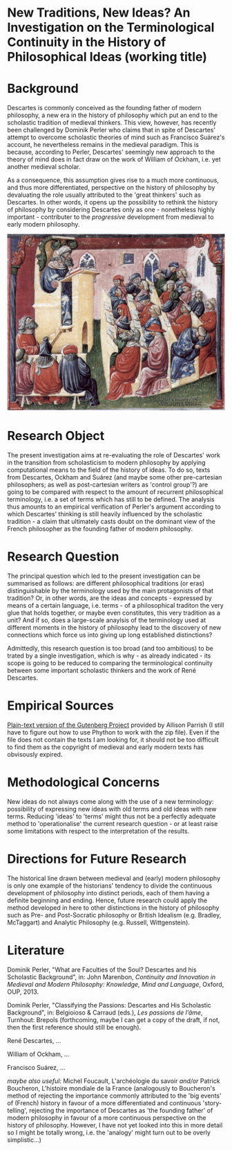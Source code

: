 # New Traditions, New Ideas? An Investigation on the Terminological Continuity in the History of Philosophical Ideas (working title)

# Background
Descartes is commonly conceived as the founding father of modern philosophy, a new era in the history of philosophy which put an end to the scholastic tradition of medieval thinkers. This view, however, has recently been challenged by Dominik Perler who claims that in spite of Descartes' attempt to overcome scholastic theories of mind such as Francisco Suárez's account, he nevertheless remains in the medieval paradigm. This is because, according to Perler, Descartes' seemingly new approach to the theory of mind does in fact draw on the work of William of Ockham, i.e. yet another medieval scholar.

As a consequence, this assumption gives rise to a much more continuous, and thus more differentiated, perspective on the history of philosophy by devaluating the role usually attributed to the 'great thinkers' such as Descartes. In other words, it opens up the possibility to rethink the history of philosophy by considering Descartes only as one - nonetheless highly important - contributer to the *progressive* development from medieval to early modern philosophy.


![](assets/Laurentius_de_Voltolina_001.jpg)


# Research Object
The present investigation aims at re-evaluating the role of Descartes' work in the transition from scholasticism to modern philosophy by applying computational means to the field of the history of ideas. To do so, texts from Descartes, Ockham and Suárez (and maybe some other pre-cartesian philosophers; as well as post-cartesian writers as 'control group'?) are going to be compared with respect to the amount of recurrent philosophical terminology, i.e. a set of terms which has still to be defined. The analysis thus amounts to an empirical verification of Perler's argument according to which Descartes' thinking is still heavily influenced by the scholastic tradition - a claim that ultimately casts doubt on the dominant view of the French philosopher as the founding father of modern philosophy.


# Research Question
The principal question which led to the present investigation can be summarised as follows: are different philosophical traditions (or eras) distinguishable by the terminology used by the main protagonists of that tradition? Or, in other words, are the ideas and concepts - expressed by means of a certain language, i.e. terms - of a philosophical traditon the very glue that holds together, or maybe even constitutes, this very tradition as a unit? And if so, does a large-scale anaylsis of the terminology used at different moments in the history of philosophy lead to the discovery of new connections which force us into giving up long established distinctions?

Admittedly, this research question is too broad (and too ambitious) to be trated by a single investigation, which is why - as already indicated - its scope is going to be reduced to comparing the terminological continuity between some important scholastic thinkers and the work of René Descartes.



# Empirical Sources

[Plain-text version of the Gutenberg Project](https://github.com/aparrish/gutenberg-dammit) provided by Allison Parrish (I still have to figure out how to use Phython to work with the zip file). Even if the file does not contain the texts I am looking for, it should not be too difficult to find them as the copyright of medieval and early modern texts has obvisously expired.



# Methodological Concerns
New ideas do not always come along with the use of a new terminology: possibility of expressing new ideas with old terms and old ideas with new terms. Reducing 'ideas' to 'terms' might thus not be a perfectly adequate method to 'operationalise' the current research question - or at least raise some limitations with respect to the interpretation of the results.

# Directions for Future Research
The historical line drawn between medieval and (early) modern philosophy is only one example of the historians' tendency to divide the continuous development of philosophy into distinct periods, each of them having a definite beginning and ending. Hence, future research could apply the method developed in here to other distinctions in the history of philosophy such as Pre- and Post-Socratic philosophy or British Idealism (e.g. Bradley, McTaggart) and Analytic Philosophy (e.g. Russell, Wittgenstein).

# Literature
Dominik Perler, "What are Faculties of the Soul? Descartes and his Scholastic Background", in: John Marenbon, *Continuity and Innovation in Medieval and Modern Philosophy: Knowledge, Mind and Language*, Oxford, OUP, 2013.

Dominik Perler, "Classifying the Passions:	Descartes	and	His	Scholastic	Background",	in: Belgioioso & Carraud (eds.), *Les	passions	de l’âme*, Turnhout: Brepols	(forthcoming, maybe I can get a copy of the draft, if not, then the first reference should still be enough).

René Descartes, ...

William of Ockham, ...

Francisco Suárez, ...

*maybe also useful*: Michel Foucault, L'archéologie du savoir *and/or* Patrick Boucheron, L'histoire mondiale de la France (analogously to Boucheron's method of rejecting the importance commonly attributed to the 'big events' of (French) history in favour of a more differentiated and continuous 'story-telling', rejecting the importance of Descartes as 'the founding father' of modern philosophy in favour of a more continuous perspective on the history of philosophy. However, I have not yet looked into this in more detail so I might be totally wrong, i.e. the 'analogy' might turn out to be overly simplistic...)
